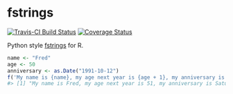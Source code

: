 # fstrings
[![Travis-CI Build Status](https://travis-ci.org/jimhester/fstrings.svg?branch=master)](https://travis-ci.org/jimhester/fstrings)
[![Coverage Status](https://img.shields.io/codecov/c/github/jimhester/fstrings/master.svg)](https://codecov.io/github/jimhester/fstrings?branch=master)

Python style [fstrings](https://www.python.org/dev/peps/pep-0498/) for R.

```r
name <- "Fred"
age <- 50
anniversary <- as.Date("1991-10-12")
f('My name is {name}, my age next year is {age + 1}, my anniversary is {format(anniversary, "%A, %B %d, %Y")}.')
#> [1] "My name is Fred, my age next year is 51, my anniversary is Saturday, October 12, 1991."
```

